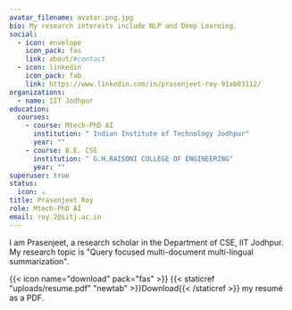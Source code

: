 ```yaml
---
avatar_filename: avatar.png.jpg
bio: My research interests include NLP and Deep Learning.
social:
  - icon: envelope
    icon_pack: fas
    link: about/#contact
  - icon: linkedin
    icon_pack: fab
    link: https://www.linkedin.com/in/prasenjeet-roy-91ab03112/
organizations:
  - name: IIT Jodhpur
education:
  courses:
    - course: Mtech-PhD AI
      institution: " Indian Institute of Technology Jodhpur"
      year: ""
    - course: B.E. CSE
      institution: " G.H.RAISONI COLLEGE OF ENGINEERING"
      year: ""
superuser: true
status:
  icon: ☕️
title: Prasenjeet Roy
role: Mtech-PhD AI
email: roy.2@iitj.ac.in
---
```

I am Prasenjeet, a research scholar in the Department of CSE, IIT Jodhpur. My research topic is "Query focused multi-document multi-lingual summarization". 

{{< icon name="download" pack="fas" >}} {{< staticref "uploads/resume.pdf" "newtab" >}}Download{{< /staticref >}} my resumé as a PDF.